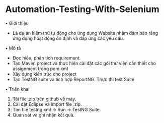 # Automation-Testing-With-Selenium

• Giới thiệu
- Là dự án kiểm thử tự động cho ứng dụng Website nhằm đảm bảo rằng ứng dụng hoạt động ổn định và đáp ứng các yêu cầu.

• Mô tả 
- Đọc hiểu, phân tích requirement.
- Tạo Maven project và thực hiện cài đặt các gói thư viện cần thiết cho assignment trong pom.xml
- Xây dựng kiến trúc cho project
- Tạo TestNG suite và tích hợp ReportNG. Thực thi test Suite

• Triển khai
1. Tải file .zip trên github về máy.
2. Cài đặt Eclipse và import file .zip.
3. Tìm file testng.xml -> Run -> TestNG Suite.
4. Quan sát và ghi nhận kết quả.